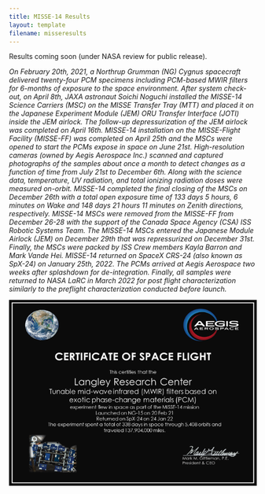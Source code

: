 ```yaml
---
title: MISSE-14 Results
layout: template
filename: misseresults
--- 
```


Results coming soon (under NASA review for public release).

*On February 20th, 2021, a Northrup Grumman (NG) Cygnus spacecraft delivered twenty-four PCM specimens including PCM-based MWIR filters for 6-months of exposure to the space environment. After system check-out, on April 8th, JAXA astronaut Soichi Noguchi installed the MISSE-14 Science Carriers (MSC) on the MISSE Transfer Tray (MTT) and placed it on the Japanese Experiment Module (JEM) ORU Transfer Interface (JOTI) inside the JEM airlock. The follow-up depressurization of the JEM airlock was completed on April 16th. MISSE-14 installation on the MISSE-Flight Facility (MISSE-FF) was completed on April 25th and the MSCs were opened to start the PCMs expose in space on June 21st. High-resolution cameras (owned by Aegis Aerospace Inc.)  scanned and captured photographs of the samples about once a month to detect changes as a function of time from July 21st to December 6th.  Along with the science data, temperature, UV radiation, and total ionizing radiation doses were measured on-orbit. MISSE-14 completed the final closing of the MSCs on December 26th with a total open exposure time of 133 days 5 hours, 6 minutes on Wake and 148 days 21 hours 11 minutes on Zenith directions, respectively. MISSE-14 MSCs were removed from the MISSE-FF from December 26-28 with the support of the Canada Space Agency (CSA) ISS Robotic Systems Team. The MISSE-14 MSCs entered the Japanese Module Airlock (JEM) on December 29th that was repressurized on December 31st. Finally, the MSCs were packed by ISS Crew members Kayla Barron and Mark Vande Hei. MISSE-14 returned on SpaceX CRS-24 (also known as SpX-24) on January 25th, 2022. The PCMs arrived at Aegis Aerospace two weeks after splashdown for de-integration. Finally, all samples were returned to NASA LaRC in March 2022 for post flight characterization similarly to the preflight characterization conducted before launch.*

![](spaceflight_certificate.png)
